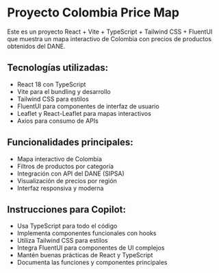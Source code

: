 <!-- Use this file to provide workspace-specific custom instructions to Copilot. For more details, visit https://code.visualstudio.com/docs/copilot/copilot-customization#_use-a-githubcopilotinstructionsmd-file -->

# Proyecto Colombia Price Map

Este es un proyecto React + Vite + TypeScript + Tailwind CSS + FluentUI que muestra un mapa interactivo de Colombia con precios de productos obtenidos del DANE.

## Tecnologías utilizadas:
- React 18 con TypeScript
- Vite para el bundling y desarrollo
- Tailwind CSS para estilos
- FluentUI para componentes de interfaz de usuario
- Leaflet y React-Leaflet para mapas interactivos
- Axios para consumo de APIs

## Funcionalidades principales:
- Mapa interactivo de Colombia
- Filtros de productos por categoría
- Integración con API del DANE (SIPSA)
- Visualización de precios por región
- Interfaz responsiva y moderna

## Instrucciones para Copilot:
- Usa TypeScript para todo el código
- Implementa componentes funcionales con hooks
- Utiliza Tailwind CSS para estilos
- Integra FluentUI para componentes de UI complejos
- Mantén buenas prácticas de React y TypeScript
- Documenta las funciones y componentes principales
